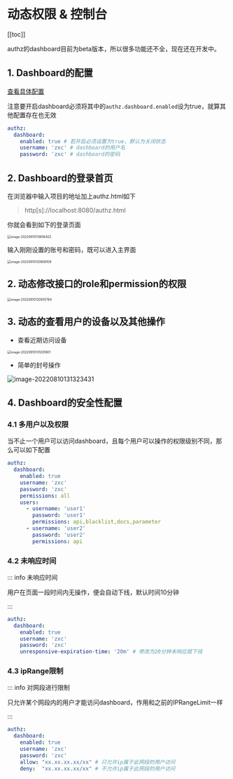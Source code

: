 # 动态权限 & 控制台

[[toc]]



authz的dashboard目前为beta版本，所以很多功能还不全，现在还在开发中。



## 1. Dashboard的配置

[查看具体配置](/guide/settings#dashboard配置)

注意要开启dashboard必须将其中的`authz.dashboard.enabled`设为true，就算其他配置存在也无效

```yaml
authz:
  dashboard:
    enabled: true # 若开启必须设置为true，默认为关闭状态
    username: 'zxc' # dashboard的用户名
    password: 'zxc' # dashboard的密码
```



## 2. Dashboard的登录首页

在浏览器中输入项目的地址加上authz.html如下

> http[s]://localhost:8080/authz.html

 你就会看到如下的登录页面

<img src="https://tva1.sinaimg.cn/large/e6c9d24egy1h51inbdkcfj219u0u00x5.jpg" alt="image-20220810113656422" style="zoom:50%;" />

输入刚刚设置的账号和密码，既可以进入主界面

<img src="https://tva1.sinaimg.cn/large/e6c9d24egy1h51jhlm3grj213o0u0jtm.jpg" alt="image-20220810120606109" style="zoom:50%;" />

## 2. 动态修改接口的role和permission的权限

<img src="https://tva1.sinaimg.cn/large/e6c9d24egy1h51jl9yqjaj21wm0u0mzo.jpg" alt="image-20220810120935764" style="zoom:50%;" />

## 3. 动态的查看用户的设备以及其他操作

- 查看近期访问设备

<img src="https://tva1.sinaimg.cn/large/e6c9d24egy1h51le9epj1j220y0gmwgg.jpg" alt="image-20220810131205901" style="zoom:50%;" />

- 简单的封号操作

<img src="https://tva1.sinaimg.cn/large/e6c9d24egy1h51lfl7jo5j213v0u0jt3.jpg" alt="image-20220810131323431"  />

## 4. Dashboard的安全性配置

### 4.1 多用户以及权限

当不止一个用户可以访问dashboard，且每个用户可以操作的权限级别不同，那么可以如下配置

```yaml
authz:
  dashboard:
    enabled: true
    username: 'zxc'
    password: 'zxc'
    permissions: all
    users: 
      - username: 'user1'
        password: 'user1'
        permissions: api,blacklist,docs,parameter
      - username: 'user2'
        password: 'user2'
        permissions: api
```

### 4.2 未响应时间

::: info 未响应时间

用户在页面一段时间内无操作，便会自动下线，默认时间10分钟

:::

```yaml
authz:
  dashboard:
    enabled: true
    username: 'zxc'
    password: 'zxc'
    unresponsive-expiration-time: '20m' # 修改为20分钟未响应就下线
```

### 4.3 ipRange限制

::: info 对网段进行限制

只允许某个网段内的用户才能访问dashboard，作用和之前的IPRangeLimit一样

:::

```yaml
authz:
  dashboard:
    enabled: true
    username: 'zxc'
    password: 'zxc'
    allow: "xx.xx.xx.xx/xx" # 只允许ip属于此网段的用户访问
    deny:  "xx.xx.xx.xx/xx" # 不允许ip属于此网段的用户访问
```
